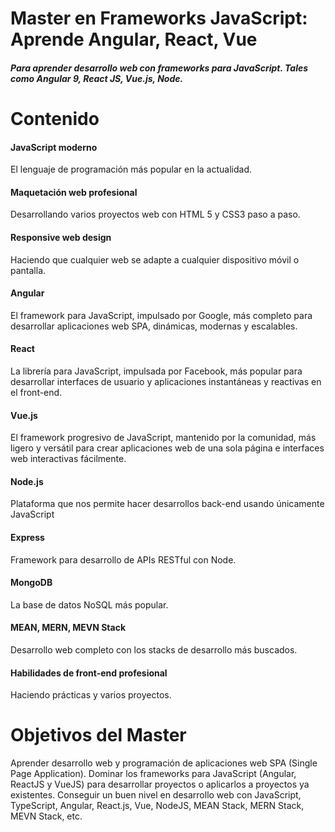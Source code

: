 # Master en Frameworks JavaScript: Aprende Angular, React, Vue

##### Para aprender desarrollo web con frameworks para JavaScript. Tales como Angular 9, React JS, Vue.js, Node.
 
# Contenido

#### JavaScript moderno
El lenguaje de programación más popular en la actualidad.

#### Maquetación web profesional
Desarrollando varios proyectos web con HTML 5 y CSS3 paso a paso.

#### Responsive web design
Haciendo que cualquier web se adapte a cualquier dispositivo móvil o pantalla.

#### Angular
El framework para JavaScript, impulsado por Google, más completo para desarrollar aplicaciones web SPA, dinámicas, modernas y escalables.

#### React
La librería para JavaScript, impulsada por Facebook, más popular para desarrollar interfaces de usuario y aplicaciones instantáneas y reactivas en el front-end.

#### Vue.js
El framework progresivo de JavaScript, mantenido por la comunidad, más ligero y versátil para crear aplicaciones web de una sola página e interfaces web interactivas fácilmente.

#### Node.js
Plataforma que nos permite hacer desarrollos back-end usando únicamente JavaScript

#### Express
Framework para desarrollo de APIs RESTful con Node.

####  MongoDB
La base de datos NoSQL más popular.

#### MEAN, MERN, MEVN Stack
Desarrollo web completo con los stacks de desarrollo más buscados.

#### Habilidades de front-end profesional
Haciendo prácticas y varios proyectos.

# Objetivos del Master
Aprender desarrollo web y programación de aplicaciones web SPA (Single Page Application).
Dominar los frameworks para JavaScript (Angular, ReactJS y VueJS) para desarrollar proyectos o aplicarlos a proyectos ya existentes.
Conseguir un buen nivel en desarrollo web con JavaScript, TypeScript, Angular, React.js, Vue, NodeJS, MEAN Stack, MERN Stack, MEVN Stack, etc.



